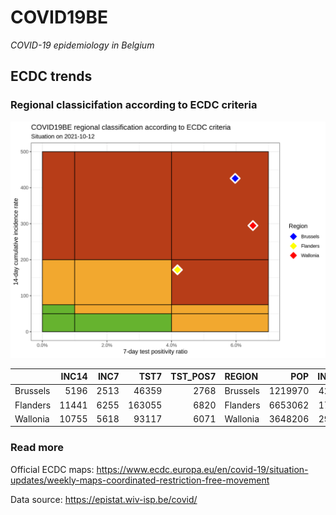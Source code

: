 
# COVID19BE

*COVID-19 epidemiology in Belgium*

## ECDC trends

### Regional classicifation according to ECDC criteria

![](COVID9BE-ecdc-trend.png)

|          | INC14 | INC7 |   TST7 | TST\_POS7 | REGION   |     POP | INC14\_RT |       PR7 |          GR |
| :------- | ----: | ---: | -----: | --------: | :------- | ------: | --------: | --------: | ----------: |
| Brussels |  5196 | 2513 |  46359 |      2768 | Brussels | 1219970 |  425.9121 | 0.0597079 | \-0.0633619 |
| Flanders | 11441 | 6255 | 163055 |      6820 | Flanders | 6653062 |  171.9659 | 0.0418264 |   0.2061319 |
| Wallonia | 10755 | 5618 |  93117 |      6071 | Wallonia | 3648206 |  294.8024 | 0.0651975 |   0.0936344 |

### Read more

Official ECDC maps:
<https://www.ecdc.europa.eu/en/covid-19/situation-updates/weekly-maps-coordinated-restriction-free-movement>

Data source: <https://epistat.wiv-isp.be/covid/>
